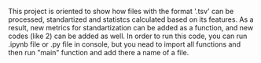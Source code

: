This project is oriented to show how files with the format '.tsv' can be processed, standartized and statistcs calculated based on its features.
As a result, new metrics for standartization can be added as a function, and new codes (like 2) can be added as well.
In order to run this code, you can run .ipynb file or .py file in console, but you nead to import all functions and then run "main" function and add there a name of a file. 
